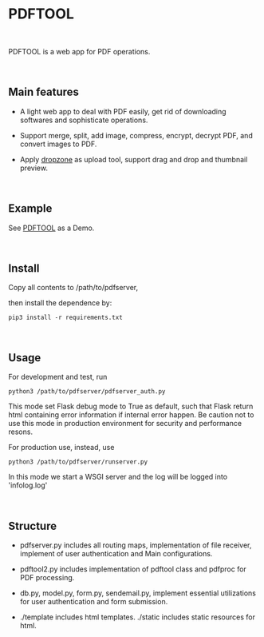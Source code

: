 
# PDFTOOL

 

PDFTOOL is a web app for PDF operations.

 

## Main features

-   A light web app to deal with PDF easily, get rid of downloading softwares
    and sophisticate operations.

-   Support merge, split, add image, compress, encrypt, decrypt PDF, and convert
    images to PDF.

-   Apply [dropzone](https://www.dropzonejs.com/) as upload tool, support drag
    and drop and thumbnail preview.

 

## Example

See [PDFTOOL](http://52.205.233.142/) as a Demo.

 

## Install


Copy all contents to /path/to/pdfserver,

then install the dependence by:

~~~~~~~~~~~~~~~~~~~~~~~~~~~~~~~~~~~~~~~~~~~~~~~~~~~~~~~~~~~~~~~~~~~~~~~~~~~~~~~~
pip3 install -r requirements.txt
~~~~~~~~~~~~~~~~~~~~~~~~~~~~~~~~~~~~~~~~~~~~~~~~~~~~~~~~~~~~~~~~~~~~~~~~~~~~~~~~

 

## Usage

For development and test, run

~~~~~~~~~~~~~~~~~~~~~~~~~~~~~~~~~~~~~~~~~~~~~~~~~~~~~~~~~~~~~~~~~~~~~~~~~~~~~~~~
python3 /path/to/pdfserver/pdfserver_auth.py
~~~~~~~~~~~~~~~~~~~~~~~~~~~~~~~~~~~~~~~~~~~~~~~~~~~~~~~~~~~~~~~~~~~~~~~~~~~~~~~~
This mode set Flask debug mode to True as default, such that Flask return html containing error information if internal error happen.
Be caution not to use this mode in production environment for security and performance resons.

For production use, instead, use

~~~~~~~~~~~~~~~~~~~~~~~~~~~~~~~~~~~~~~~~~~~~~~~~~~~~~~~~~~~~~~~~~~~~~~~~~~~~~~~~
python3 /path/to/pdfserver/runserver.py
~~~~~~~~~~~~~~~~~~~~~~~~~~~~~~~~~~~~~~~~~~~~~~~~~~~~~~~~~~~~~~~~~~~~~~~~~~~~~~~~
In this mode we start a WSGI server and the log will be logged into 'infolog.log'


 

## Structure

-   pdfserver.py includes all routing maps, implementation of file receiver,
    implement of user authentication and Main configurations.

-   pdftool2.py includes implementation of pdftool class and pdfproc for PDF processing.

- db.py, model.py, form.py, sendemail.py, implement essential utilizations for user authentication and form submission.

-   ./template includes html templates. ./static includes static resources for html.
